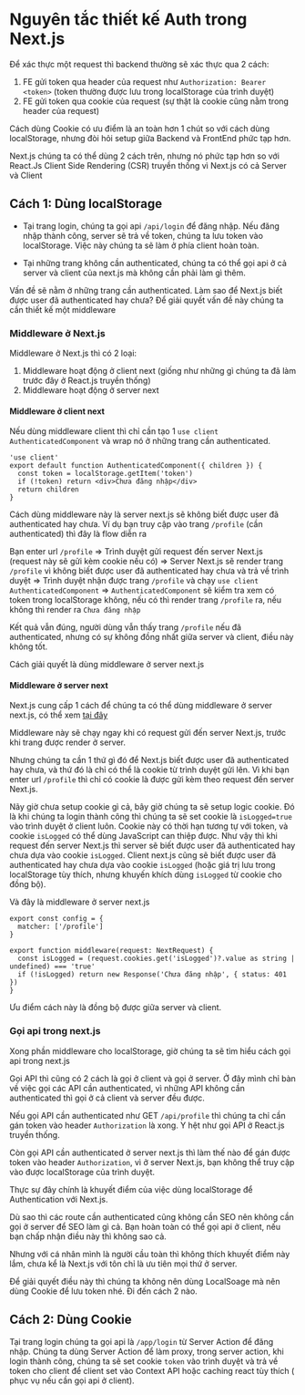 # Nguyên tắc thiết kế Auth trong Next.js

Để xác thực một request thì backend thường sẽ xác thực qua 2 cách:

1. FE gửi token qua header của request như `Authorization: Bearer <token>` (token thường được lưu trong localStorage của trình duyệt)
2. FE gửi token qua cookie của request (sự thật là cookie cũng nằm trong header của request)

Cách dùng Cookie có ưu điểm là an toàn hơn 1 chút so với cách dùng localStorage, nhưng đòi hỏi setup
giữa Backend và FrontEnd phức tạp hơn.

Next.js chúng ta có thể dùng 2 cách trên, nhưng nó phức tạp hơn so với React.Js Client Side
Rendering (CSR) truyền thống vì Next.js có cả Server và Client

## Cách 1: Dùng localStorage

- Tại trang login, chúng ta gọi api `/api/login` để đăng nhập. Nếu đăng nhập thành công, server sẽ
  trả về token, chúng ta lưu token vào localStorage. Việc này chúng ta sẽ làm ở phía client hoàn
  toàn.

- Tại những trang không cần authenticated, chúng ta có thể gọi api ở cả server và client của next.js
  mà không cần phải làm gì thêm.

Vấn đề sẽ nằm ở những trang cần authenticated. Làm sao để Next.js biết được user đã authenticated
hay chưa? Để giải quyết vấn đề này chúng ta cần thiết kế một middleware

### Middleware ở Next.js

Middleware ở Next.js thì có 2 loại:

1. Middleware hoạt động ở client next (giống như những gì chúng ta đã làm trước đây ở React.js truyền thống)
2. Middleware hoạt động ở server next

#### Middleware ở client next

Nếu dùng middleware client thì chỉ cần tạo 1 `use client` `AuthenticatedComponent` và wrap nó ở
những trang cần authenticated.

```tsx
'use client'
export default function AuthenticatedComponent({ children }) {
  const token = localStorage.getItem('token')
  if (!token) return <div>Chưa đăng nhập</div>
  return children
}
```

Cách dùng middleware này là server next.js sẽ không biết được user đã authenticated hay chưa. Ví dụ
bạn truy cập vào trang `/profile` (cần authenticated) thì đây là flow diễn ra

Bạn enter url `/profile`
=> Trình duyệt gửi request đến server Next.js (request này sẽ gửi kèm cookie nếu có)
=> Server Next.js sẽ render trang `/profile` vì không biết được user đã authenticated hay chưa và
trả về trình duyệt
=> Trình duyệt nhận được trang `/profile` và chạy `use client` `AuthenticatedComponent`
=> `AuthenticatedComponent` sẽ kiểm tra xem có token trong localStorage không, nếu có thì render
trang `/profile` ra, nếu không thì render ra `Chưa đăng nhập`

Kết quả vẫn đúng, người dùng vẫn thấy trang `/profile` nếu đã authenticated, nhưng có sự không đồng
nhất giữa server và client, điều này không tốt.

Cách giải quyết là dùng middleware ở server next.js

#### Middleware ở server next

Next.js cung cấp 1 cách để chúng ta có thể dùng middleware ở server next.js, có thể
xem [tại đây](https://nextjs.org/docs/app/building-your-application/routing/middleware)

Middleware này sẽ chạy ngay khi có request gửi đến server Next.js, trước khi trang được render ở
server.

Nhưng chúng ta cần 1 thứ gì đó để Next.js biết được user đã authenticated hay chưa, và thứ đó là chỉ
có thể là cookie từ trình duyệt gửi lên. Vì khi bạn enter url `/profile` thì chỉ có cookie là được
gửi kèm theo request đến server Next.js.

Nãy giờ chưa setup cookie gì cả, bây giờ chúng ta sẽ setup logic cookie. Đó là khi chúng ta login
thành công thì chúng ta sẽ set cookie là `isLogged=true` vào trình duyệt ở client luôn. Cookie này
có thời hạn tương tự với token, và cookie `isLogged` có thể dùng JavaScript can thiệp được. Như vậy
thì khi request đến server Next.js thì server sẽ biết được user đã authenticated hay chưa dựa vào
cookie `isLogged`. Client next.js cũng sẽ biết được user đã authenticated hay chưa dựa vào
cookie `isLogged` (hoặc giá trị lưu trong localStorage tùy thích, nhưng khuyến khích dùng `isLogged`
từ cookie cho đồng bộ).

Và đây là middleware ở server next.js

```tsx
export const config = {
  matcher: ['/profile']
}

export function middleware(request: NextRequest) {
  const isLogged = (request.cookies.get('isLogged')?.value as string | undefined) === 'true'
  if (!isLogged) return new Response('Chưa đăng nhập', { status: 401 })
}
```

Ưu điểm cách này là đồng bộ được giữa server và client.

### Gọi api trong next.js

Xong phần middleware cho localStorage, giờ chúng ta sẽ tìm hiểu cách gọi api trong next.js

Gọi API thì cũng có 2 cách là gọi ở client và gọi ở server. Ở đây mình chỉ bàn về việc gọi các API
cần authenticated, vì những API không cần authenticated thì gọi ở cả client và server đều được.

Nếu gọi API cần authenticated như GET `/api/profile` thì chúng ta chỉ cần gán token vào
header `Authorization` là xong. Y hệt như gọi API ở React.js truyền thống.

Còn gọi API cần authenticated ở server next.js thì làm thế nào để gán được token vào
header `Authorization`, vì ở server Next.js, bạn không thể truy cập vào được localStorage của trình
duyệt.

Thực sự đây chính là khuyết điểm của việc dùng localStorage để Authentication với Next.js.

Dù sao thì các route cần authenticated cũng không cần SEO nên không cần gọi ở server để SEO làm gì
cả. Bạn hoàn toàn có thể gọi api ở client, nếu bạn chấp nhận điều này thì không sao cả.

Nhưng với cá nhân mình là người cầu toàn thì không thích khuyết điểm này lắm, chưa kể là Next.js với
tôn chỉ là ưu tiên mọi thứ ở server.

Để giải quyết điều này thì chúng ta không nên dùng LocalSoage mà nên dùng Cookie để lưu token nhé.
Đi đến cách 2 nào.

## Cách 2: Dùng Cookie

Tại trang login chúng ta gọi api là `/app/login` từ Server Action để đăng nhập. Chúng ta dùng Server
Action để làm proxy, trong server action, khi login thành công, chúng ta sẽ set cookie `token` vào
trình duyệt và trả về token cho client để client set vào Context API hoặc caching react tùy thích (
phục vụ nếu cần gọi api ở client).
